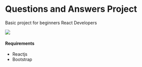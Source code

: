 <h1>Questions and Answers Project</h1>
<p>Basic project for beginners React Developers</p>
<img src="https://gcdnb.pbrd.co/images/KbMXGpHdxyqw.png?o=1" />
<h4>Requirements</h4>
<ul>
  <li>Reactjs</li>
  <li>Bootstrap</li>

</ul>
